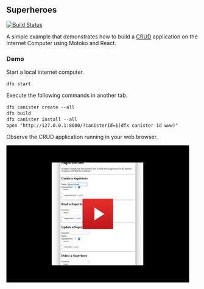 ## Superheroes

[![Build Status](https://travis-ci.org/enzoh/superheroes.svg?branch=master)](https://travis-ci.org/enzoh/superheroes?branch=master)

A simple example that demonstrates how to build a [CRUD](https://en.wikipedia.org/wiki/Create,_read,_update_and_delete) application on the Internet Computer using Motoko and React. 

### Demo

Start a local internet computer.

```
dfx start
```

Execute the following commands in another tab.

```
dfx canister create --all
dfx build
dfx canister install --all
open "http://127.0.0.1:8000/?canisterId=$(dfx canister id www)"
```

Observe the CRUD application running in your web browser.

[![Result](img/demo.png)](http://www.youtube.com/watch?v=ioCW-9C8feE)
